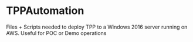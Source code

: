 # TPPAutomation
 Files + Scripts needed to deploy TPP to a Windows 2016 server running on AWS. Useful for POC or Demo operations
